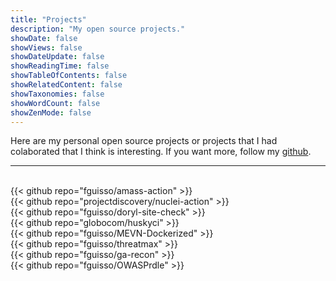 ```yaml
---
title: "Projects"
description: "My open source projects."
showDate: false
showViews: false
showDateUpdate: false
showReadingTime: false
showTableOfContents: false
showRelatedContent: false
showTaxonomies: false
showWordCount: false
showZenMode: false
---
```


Here are my personal open source projects or projects that I had colaborated that I think is interesting. If you want more, follow my [github](https://github.com/fguisso).

---

</br>
{{< github repo="fguisso/amass-action" >}}
</br>
{{< github repo="projectdiscovery/nuclei-action" >}}
</br>
{{< github repo="fguisso/doryl-site-check" >}}
</br>
{{< github repo="globocom/huskyci" >}}
</br>
{{< github repo="fguisso/MEVN-Dockerized" >}}
</br>
{{< github repo="fguisso/threatmax" >}}
</br>
{{< github repo="fguisso/ga-recon" >}}
</br>
{{< github repo="fguisso/OWASPrdle" >}}

